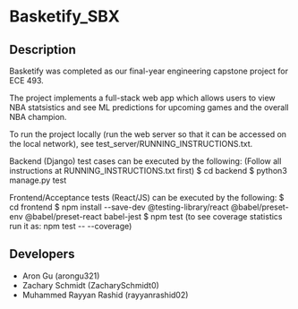 # Basketify_SBX

## Description
Basketify was completed as our final-year engineering capstone project for ECE 493.

The project implements a full-stack web app which allows users to view NBA statsistics and
see ML predictions for upcoming games and the overall NBA champion.

To run the project locally (run the web server so that it can be accessed on the local network), see
test_server/RUNNING_INSTRUCTIONS.txt.

Backend (Django) test cases can be executed by the following:
(Follow all instructions at RUNNING_INSTRUCTIONS.txt first)
$ cd backend
$ python3 manage.py test

Frontend/Acceptance tests (React/JS) can be executed by the following:
$ cd frontend
$ npm install --save-dev @testing-library/react @babel/preset-env @babel/preset-react babel-jest
$ npm test
(to see coverage statistics run it as: npm test -- --coverage)

## Developers
- Aron Gu (arongu321)
- Zachary Schmidt (ZacharySchmidt0)
- Muhammed Rayyan Rashid (rayyanrashid02)

